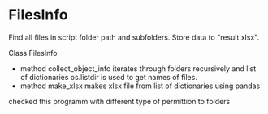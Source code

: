 # FilesInfo
Find all files in script folder path and subfolders. Store data to "result.xlsx".

Class FilesInfo
* method collect_object_info iterates through folders recursively and list of dictionaries
	os.listdir is used to get names of files.
* method make_xlsx makes xlsx file from list of dictionaries using pandas

checked this programm with different type of permittion to folders

